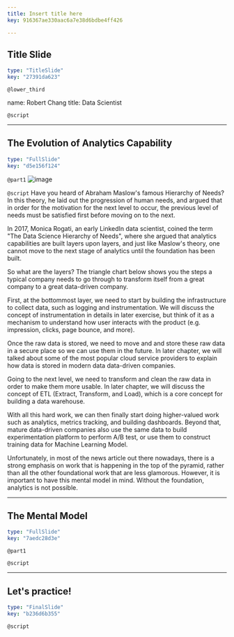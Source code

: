 ```yaml
---
title: Insert title here
key: 916367ae330aac6a7e38d6bdbe4ff426

---
```

## Title Slide

```yaml
type: "TitleSlide"
key: "27391da623"
```

`@lower_third`

name: Robert Chang
title: Data Scientist


`@script`



---
## The Evolution of Analytics Capability

```yaml
type: "FullSlide"
key: "d5e156f124"
```

`@part1`
![image](https://cdn-images-1.medium.com/max/1600/1*7IMev5xslc9FLxr9hHhpFw.png)


`@script`
Have you heard of Abraham Maslow's famous Hierarchy of Needs? In this theory, he laid out the progression of human needs, and argued that in order for the motivation for the next level to occur, the previous level of needs must be satisfied first before moving on to the next.

In 2017, Monica Rogati, an early LinkedIn data scientist, coined the term "The Data Science Hierarchy of Needs", where she argued that analytics capabilities are built layers upon layers, and just like Maslow's theory, one cannot move to the next stage of analytics until the foundation has been built. 

So what are the layers? The triangle chart below shows you the steps a typical company needs to go through to transform itself from a great company to a great data-driven company. 

First, at the bottommost layer, we need to start by building the infrastructure to collect data, such as logging and instrumentation. We will discuss the concept of instrumentation in details in later exercise, but think of it as a mechanism to understand how user interacts with the product (e.g. impression, clicks, page bounce, and more).

Once the raw data is stored, we need to move and and store these raw data in a secure place so we can use them in the future. In later chapter, we will talked about some of the most popular cloud service providers to explain how data is stored in modern data data-driven companies.

Going to the next level, we need to transform and clean the raw data in order to make them more usable. In later chapter, we will discuss the concept of ETL (Extract, Transform, and Load), which is a core concept for building a data warehouse.

With all this hard work, we can then finally start doing higher-valued work such as analytics, metrics tracking, and building dashboards. Beyond that, mature data-driven companies also use the same data to build experimentation platform to perform A/B test, or use them to construct training data for Machine Learning Model.

Unfortunately, in most of the news article out there nowadays, there is a strong emphasis on work that is happening in the top of the pyramid, rather than all the other foundational work that are less glamorous. However, it is important to have this mental model in mind. Without the foundation, analytics is not possible.


---
## The Mental Model

```yaml
type: "FullSlide"
key: "7aedc28d3e"
```

`@part1`



`@script`



---
## Let's practice!

```yaml
type: "FinalSlide"
key: "b236d6b355"
```

`@script`


